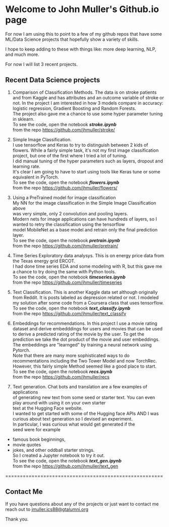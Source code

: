 # Welcome to John Muller's Github.io page

For now I am using this to point to a few  of my github repos that have some ML/Data Science projects
that hopefully show a variety of skills.

I hope to keep adding to these with things like: more deep learning, NLP, and much more.

For now I will list 3 recent projects.

## Recent Data Science projects


1. Comparison of Classification Methods.
The data is on stroke patients and from Kaggle and has attributes
  and an outcome variable of stroke or not.
In the project I am interested in how 3 models compare in accuracy:
     logistic regression, Gradient Boosting and Random Forests.  
The project also gave me a chance to use some hyper parameter tuning in sklearn.  
To see the code, open the notebook ***stroke.ipynb***  
from the repo https://github.com/jhmuller/stroke/

2. Simple Image Classification.   
 I use tensorflow and Keras to try to distinguish
between 2 kids of flowers. While a fairly simple task, it's not my first image classification project,  but one of the first where I tried a lot of tuning.  
 I did manual tuning of the hyper parameters such as layers, dropout and learning rate.   
It's clear I am going to have to start using tools like Keras tune or some equivalent in PyTorch.   
To see the code, open the notebook ***flowers.ipynb***   
 from the repo https://github.com/jhmuller/flowers/

3. Using a PreTrained model for image classification  
My NN for the image classification in the Simple Image Classification above  
was very simple,  only 2 convolution and pooling layers.  
Modern nets for image applications can have hundreds of layers,
so I wanted to retry the classification using the tensorflow  
model MobileNet as a base model and retrain only the final
prediction layer.  
To see the code, open the notebook ***pretrain.ipynb***   
 from the repo https://github.com/jhmuller/pretrain/


4. Time Series Exploratory data analysys.
This is on energy price data from the Texas energy grid ERCOT.  
I had done time series EDA and some modeling with R,
but this gave me a chance to try doing the same with Python tools.  
To see the code, open the notebook ***timeseries.ipynb***  
 from the repo https://github.com/jhmuller/timeseries

5. Text Classification.
This is another Kaggle data set although originally from Reddit.
It is posts labeled as depression related or not.
I modeled my solution after some code from a Coursera class that uses tensorflow.  
To see the code, open the notebook ***text_classify.ipynb***  
  from the repo  https://github.com/jhmuller/text_classify

6. Embeddings for recommendations.
In this project I use a movie rating dataset and derive embedddings
 for users and movies that can be used to derive a predicted
 rating of the movie by the user.  To get the prediction we take
 the dot product of the movie and user embeddings.  
 The embeddings are "learnged" by training a neural network using Pytorch.  
 Note that there are many more sophisticated ways to do recommentations including
   the Two Tower Model and now TorchRec.  However, this fairly simple Method
   seemed like a good place to start.  
 To see the code, open the notebook ***recs.ipynb***  
  from the repo https://github.com/jhmuller/recs

7. Text generation.
Chat bots and translation are a few examples of applications  
of generating new text from some seed or starter text.
You can even play around with using it on your own starter  
text at the Hugging Face website.  
I wanted to get started with some of the Hugging face APIs AND I was  
curious about text generation so I devised an experiment.  
In particular, I was curious what would get generated if the   
seed were for example
* famous book beginnings,
* movie quotes
* jokes, and other oddball starter strings.  
So I created a Jupyter notebook to try it out.  
To see the code, open the notebook ***text_gen.ipynb***  
 from the repo https://github.com/jhmuller/text_gen

======================================================

## Contact Me
If you have questions about any of the projects or just want to contact me  
reach out to jmuller.ics88@gtalumni.org

Thank you.
